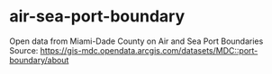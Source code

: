 # air-sea-port-boundary
 Open data from Miami-Dade County on Air and Sea Port Boundaries
 Source: https://gis-mdc.opendata.arcgis.com/datasets/MDC::port-boundary/about 
 
